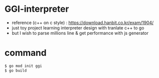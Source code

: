 # GGI-interpreter
- reference (c++ on c style) : https://download.hanbit.co.kr/exam/1904/
- just toy project learning interpreter design with tranlate c++ to go
- but I wish to parse millions line & get performance with js generator

# command
```bash
$ go mod init ggi
$ go build
```